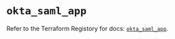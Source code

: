 # `okta_saml_app`

Refer to the Terraform Registory for docs: [`okta_saml_app`](https://registry.terraform.io/providers/okta/okta/3.46.0/docs/resources/saml_app).

